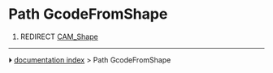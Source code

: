 # Path GcodeFromShape
1.  REDIRECT [CAM_Shape](CAM_Shape.md)



---
⏵ [documentation index](../README.md) > Path GcodeFromShape
